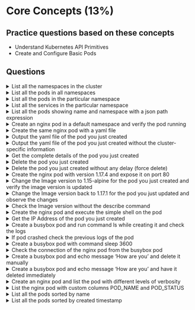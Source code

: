 # Core Concepts (13%)

## Practice questions based on these concepts

* Understand Kubernetes API Primitives
* Create and Configure Basic Pods

## Questions

<details><summary>List all the namespaces in the cluster</summary>
<p>

```
k get ns
k get -A ns

```
</p>
</details>

<details><summary>List all the pods in all namespaces</summary>
<p>

```
k get po -A
```
</p>
</details>

<details><summary>List all the pods in the particular namespace</summary>
<p>

```
k get po -n <namespace name>
```
</p>
</details>

<details><summary>List all the services in the particular namespace</summary>
<p>

```
k get svc -n <namespace name>
```
</p>
</details>

<details><summary>List all the pods showing name and namespace with a json path expression</summary>
<p>

```

```
</p>
</details>

<details><summary>Create an nginx pod in a default namespace and verify the pod running</summary>
<p>

```

```
</p>
</details>


<details><summary>Create the same nginx pod with a yaml file</summary>
<p>

```

```
</p>
</details>


<details><summary>Output the yaml file of the pod you just created</summary>
<p>

```

```
</p>
</details>


<details><summary>Output the yaml file of the pod you just created without the cluster-specific information</summary>
<p>

```

```
</p>
</details>


<details><summary>Get the complete details of the pod you just created</summary>
<p>

```

```
</p>
</details>


<details><summary>Delete the pod you just created</summary>
<p>

```


```
</p>
</details>


<details><summary>Delete the pod you just created without any delay (force delete)</summary>
<p>

```

```
</p>
</details>


<details><summary>Create the nginx pod with version 1.17.4 and expose it on port 80</summary>
<p>

```

```
</p>
</details>


<details><summary>Change the Image version to 1.15-alpine for the pod you just created and verify the image version is updated</summary>
<p>

```

```
</p>
</details>


<details><summary>Change the Image version back to 1.17.1 for the pod you just updated and observe the changes</summary>
<p>

```

```
</p>
</details>


<details><summary>Check the Image version without the describe command</summary>
<p>

```

```
</p>
</details>


<details><summary>Create the nginx pod and execute the simple shell on the pod</summary>
<p>

```

```
</p>
</details>


<details><summary>Get the IP Address of the pod you just created</summary>
<p>

```

```
</p>
</details>

<details><summary>Create a busybox pod and run command ls while creating it and check the logs</summary>
<p>

```

```
</p>
</details>


<details><summary>If pod crashed check the previous logs of the pod</summary>
<p>

```

```
</p>
</details>


<details><summary>Create a busybox pod with command sleep 3600</summary>
<p>

```

```
</p>
</details>


<details><summary>Check the connection of the nginx pod from the busybox pod</summary>
<p>

```

```
</p>
</details>


<details><summary>Create a busybox pod and echo message ‘How are you’ and delete it manually</summary>
<p>

```

```
</p>
</details>


<details><summary>Create a busybox pod and echo message ‘How are you’ and have it deleted immediately</summary>
<p>

```

```
</p>
</details>


<details><summary>Create an nginx pod and list the pod with different levels of verbosity</summary>
<p>

```

```
</p>
</details>


<details><summary>List the nginx pod with custom columns POD_NAME and POD_STATUS</summary>
<p>

```

```
</p>
</details>


<details><summary>List all the pods sorted by name</summary>
<p>

```

```
</p>
</details>


<details><summary>List all the pods sorted by created timestamp</summary>
<p>

```

```
</p>
</details>
